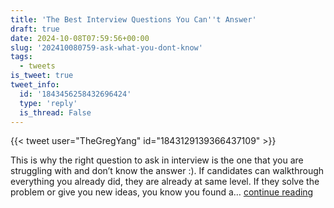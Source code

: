 ```yaml
---
title: 'The Best Interview Questions You Can''t Answer'
draft: true
date: 2024-10-08T07:59:56+00:00
slug: '202410080759-ask-what-you-dont-know'
tags:
  - tweets
is_tweet: true
tweet_info:
  id: '1843456258432696424'
  type: 'reply'
  is_thread: False
---
```




{{< tweet user="TheGregYang" id="1843129139366437109" >}}

This is why the right question to ask in interview is the one that you are struggling with and don’t know the answer :). If candidates can walkthrough everything you already did, they are already at same level. If they solve the problem or give you new ideas, you know you found a… [continue reading](https://x.com/sytelus/status/1843456258432696424)
